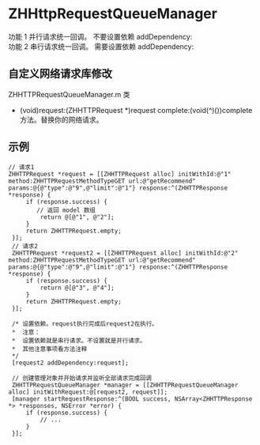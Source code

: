 # ZHHttpRequestQueueManager
功能 1 并行请求统一回调。 不要设置依赖 addDependency:   
功能 2 串行请求统一回调。 需要设置依赖 addDependency:

## 自定义网络请求库修改   
ZHHTTPRequestQueueManager.m 类    
- (void)request:(ZHHTTPRequest *)request complete:(void(^)())complete 方法。替换你的网络请求。   

## 示例
```
// 请求1
ZHHTTPRequest *request = [[ZHHTTPRequest alloc] initWithId:@"1" method:ZHHTTPRequestMethodTypeGET url:@"getRecommend" params:@{@"type":@"9",@"limit":@"1"} response:^(ZHHTTPResponse *response) {
     if (response.success) {
        // 返回 model 数组
         return @[@"1", @"2"];
     }
     return ZHHTTPRequest.empty;
 }];
 // 请求2
 ZHHTTPRequest *request2 = [[ZHHTTPRequest alloc] initWithId:@"2" method:ZHHTTPRequestMethodTypeGET url:@"getRecommend" params:@{@"type":@"9",@"limit":@"1"} response:^(ZHHTTPResponse *response) {
     if (response.success) {
         return @[@"3", @"4"];
     }
     return ZHHTTPRequest.empty;
 }];
 
 /* 设置依赖。request执行完成后request2在执行。
 *  注意：
 *  设置依赖就是串行请求。不设置就是并行请求。
 *  其他注意事项看方法注释
 */ 
 [request2 addDependency:request];
 
 // 创建管理对象并开始请求并监听全部请求完成回调
 ZHHTTPRequestQueueManager *manager = [[ZHHTTPRequestQueueManager alloc] initWithRequest:@[request2, request]];
 [manager startRequestResponse:^(BOOL success, NSArray<ZHHTTPResponse *> *responses, NSError *error) {
     if (response.success) {
         // ...
     }
 }];
```

